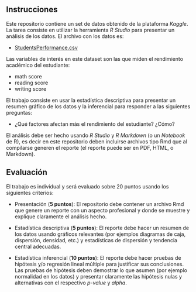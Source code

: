 ## Instrucciones

Este repositorio contiene un set de datos obtenido de la plataforma *Kaggle*. La tarea consiste en utilizar la herramienta *R Studio* para presentar un análisis de los datos. El archivo con los datos es:

* [StudentsPerformance.csv](StudentsPerformance.csv)

Las variables de interés en este dataset son las que miden el rendimiento académico del estudiante:

* math score
* reading score
* writing score

El trabajo consiste en usar la estadística descriptiva para presentar un resumen gráfico de los datos y la inferencial para responder a las siguientes preguntas:

* ¿Qué factores afectan más el rendimiento del estudiante? ¿Cómo?

El análisis debe ser hecho usando *R Studio* y *R Markdown* (o un *Notebook* de R), es decir en este repositorio deben incluirse archivos tipo Rmd que al compilarse generen el reporte (el reporte puede ser en PDF, HTML, o Markdown).

## Evaluación

El trabajo es individual y será evaluado sobre 20 puntos usando los siguientes criterios:

* Presentación (**5 puntos**): El repositorio debe contener un archivo Rmd que genere un reporte con un aspecto profesional y donde se muestre y explique claramente el análisis hecho.

* Estadística descriptiva (**5 puntos**): El reporte debe hacer un resumen de los datos usando gráficos relevantes (por ejemplos diagramas de caja, dispersión, densidad, etc.) y estadísticas de dispersión y tendencia central adecuadas.

* Estadística inferencial (**10 puntos**): El reporte debe hacer pruebas de hipótesis y/o regresión lineal múltiple para justificar sus conclusiones. Las pruebas de hipótesis deben demostrar lo que asumen (por ejemplo normalidad en los datos) y presentar claramente las hipótesis nulas y alternativas con el respectivo *p-value* y *alpha*.

